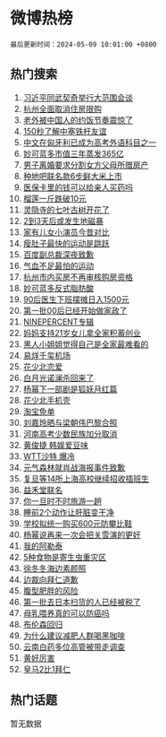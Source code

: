 # 微博热榜

`最后更新时间：2024-05-09 10:01:00 +0800`

## 热门搜索

1. [习近平同武契奇举行大范围会谈](https://m.weibo.cn/search?containerid=100103type%3D1%26t%3D10%26q%3D%23%E4%B9%A0%E8%BF%91%E5%B9%B3%E5%90%8C%E6%AD%A6%E5%A5%91%E5%A5%87%E4%B8%BE%E8%A1%8C%E5%A4%A7%E8%8C%83%E5%9B%B4%E4%BC%9A%E8%B0%88%23&stream_entry_id=51&isnewpage=1&extparam=seat%3D1%26pos%3D0%26stream_entry_id%3D51%26filter_type%3Drealtimehot%26q%3D%2523%25E4%25B9%25A0%25E8%25BF%2591%25E5%25B9%25B3%25E5%2590%258C%25E6%25AD%25A6%25E5%25A5%2591%25E5%25A5%2587%25E4%25B8%25BE%25E8%25A1%258C%25E5%25A4%25A7%25E8%258C%2583%25E5%259B%25B4%25E4%25BC%259A%25E8%25B0%2588%2523%26c_type%3D51%26dgr%3D0%26cate%3D10103%26display_time%3D1715220059%26pre_seqid%3D171522005897800568145)
1. [杭州全面取消住房限购](https://m.weibo.cn/search?containerid=100103type%3D1%26t%3D10%26q%3D%23%E6%9D%AD%E5%B7%9E%E5%85%A8%E9%9D%A2%E5%8F%96%E6%B6%88%E4%BD%8F%E6%88%BF%E9%99%90%E8%B4%AD%23&stream_entry_id=31&isnewpage=1&extparam=seat%3D1%26cate%3D5001%26band_rank%3D1%26pos%3D0%26realpos%3D1%26stream_entry_id%3D31%26flag%3D1%26lcate%3D5001%26filter_type%3Drealtimehot%26q%3D%2523%25E6%259D%25AD%25E5%25B7%259E%25E5%2585%25A8%25E9%259D%25A2%25E5%258F%2596%25E6%25B6%2588%25E4%25BD%258F%25E6%2588%25BF%25E9%2599%2590%25E8%25B4%25AD%2523%26c_type%3D31%26dgr%3D0%26display_time%3D1715220059%26pre_seqid%3D171522005897800568145)
1. [老外被中国人的约饭节奏震惊了](https://m.weibo.cn/search?containerid=100103type%3D1%26t%3D10%26q%3D%23%E8%80%81%E5%A4%96%E8%A2%AB%E4%B8%AD%E5%9B%BD%E4%BA%BA%E7%9A%84%E7%BA%A6%E9%A5%AD%E8%8A%82%E5%A5%8F%E9%9C%87%E6%83%8A%E4%BA%86%23&stream_entry_id=31&isnewpage=1&extparam=seat%3D1%26cate%3D5001%26band_rank%3D2%26pos%3D1%26realpos%3D2%26stream_entry_id%3D31%26flag%3D2%26lcate%3D5001%26filter_type%3Drealtimehot%26q%3D%2523%25E8%2580%2581%25E5%25A4%2596%25E8%25A2%25AB%25E4%25B8%25AD%25E5%259B%25BD%25E4%25BA%25BA%25E7%259A%2584%25E7%25BA%25A6%25E9%25A5%25AD%25E8%258A%2582%25E5%25A5%258F%25E9%259C%2587%25E6%2583%258A%25E4%25BA%2586%2523%26c_type%3D31%26dgr%3D0%26display_time%3D1715220059%26pre_seqid%3D171522005897800568145)
1. [150秒了解中塞铁杆友谊](https://m.weibo.cn/search?containerid=100103type%3D1%26t%3D10%26q%3D%23150%E7%A7%92%E4%BA%86%E8%A7%A3%E4%B8%AD%E5%A1%9E%E9%93%81%E6%9D%86%E5%8F%8B%E8%B0%8A%23&stream_entry_id=31&isnewpage=1&extparam=seat%3D1%26cate%3D5001%26band_rank%3D3%26pos%3D2%26realpos%3D3%26stream_entry_id%3D31%26flag%3D0%26lcate%3D5001%26filter_type%3Drealtimehot%26q%3D%2523150%25E7%25A7%2592%25E4%25BA%2586%25E8%25A7%25A3%25E4%25B8%25AD%25E5%25A1%259E%25E9%2593%2581%25E6%259D%2586%25E5%258F%258B%25E8%25B0%258A%2523%26c_type%3D31%26dgr%3D0%26display_time%3D1715220059%26pre_seqid%3D171522005897800568145)
1. [中文在匈牙利已成为高考外语科目之一](https://m.weibo.cn/search?containerid=100103type%3D1%26t%3D10%26q%3D%23%E4%B8%AD%E6%96%87%E5%9C%A8%E5%8C%88%E7%89%99%E5%88%A9%E5%B7%B2%E6%88%90%E4%B8%BA%E9%AB%98%E8%80%83%E5%A4%96%E8%AF%AD%E7%A7%91%E7%9B%AE%E4%B9%8B%E4%B8%80%23&stream_entry_id=31&isnewpage=1&extparam=seat%3D1%26cate%3D5001%26band_rank%3D4%26pos%3D3%26realpos%3D4%26stream_entry_id%3D31%26flag%3D0%26lcate%3D5001%26filter_type%3Drealtimehot%26q%3D%2523%25E4%25B8%25AD%25E6%2596%2587%25E5%259C%25A8%25E5%258C%2588%25E7%2589%2599%25E5%2588%25A9%25E5%25B7%25B2%25E6%2588%2590%25E4%25B8%25BA%25E9%25AB%2598%25E8%2580%2583%25E5%25A4%2596%25E8%25AF%25AD%25E7%25A7%2591%25E7%259B%25AE%25E4%25B9%258B%25E4%25B8%2580%2523%26c_type%3D31%26dgr%3D0%26display_time%3D1715220059%26pre_seqid%3D171522005897800568145)
1. [妙可蓝多市值三年蒸发365亿](https://m.weibo.cn/search?containerid=100103type%3D1%26t%3D10%26q%3D%23%E5%A6%99%E5%8F%AF%E8%93%9D%E5%A4%9A%E5%B8%82%E5%80%BC%E4%B8%89%E5%B9%B4%E8%92%B8%E5%8F%91365%E4%BA%BF%23&stream_entry_id=31&isnewpage=1&extparam=seat%3D1%26cate%3D5001%26band_rank%3D5%26pos%3D4%26realpos%3D5%26stream_entry_id%3D31%26flag%3D1%26lcate%3D5001%26filter_type%3Drealtimehot%26q%3D%2523%25E5%25A6%2599%25E5%258F%25AF%25E8%2593%259D%25E5%25A4%259A%25E5%25B8%2582%25E5%2580%25BC%25E4%25B8%2589%25E5%25B9%25B4%25E8%2592%25B8%25E5%258F%2591365%25E4%25BA%25BF%2523%26c_type%3D31%26dgr%3D0%26display_time%3D1715220059%26pre_seqid%3D171522005897800568145)
1. [男子离婚要求分割女方父母所赠房产](https://m.weibo.cn/search?containerid=100103type%3D1%26t%3D10%26q%3D%23%E7%94%B7%E5%AD%90%E7%A6%BB%E5%A9%9A%E8%A6%81%E6%B1%82%E5%88%86%E5%89%B2%E5%A5%B3%E6%96%B9%E7%88%B6%E6%AF%8D%E6%89%80%E8%B5%A0%E6%88%BF%E4%BA%A7%23&stream_entry_id=31&isnewpage=1&extparam=seat%3D1%26cate%3D5001%26band_rank%3D6%26pos%3D5%26realpos%3D6%26stream_entry_id%3D31%26flag%3D1%26lcate%3D5001%26filter_type%3Drealtimehot%26q%3D%2523%25E7%2594%25B7%25E5%25AD%2590%25E7%25A6%25BB%25E5%25A9%259A%25E8%25A6%2581%25E6%25B1%2582%25E5%2588%2586%25E5%2589%25B2%25E5%25A5%25B3%25E6%2596%25B9%25E7%2588%25B6%25E6%25AF%258D%25E6%2589%2580%25E8%25B5%25A0%25E6%2588%25BF%25E4%25BA%25A7%2523%26c_type%3D31%26dgr%3D0%26display_time%3D1715220059%26pre_seqid%3D171522005897800568145)
1. [种地吧联名款6步鲜大米上市](https://m.weibo.cn/search?containerid=100103type%3D1%26t%3D10%26q%3D%23%E7%A7%8D%E5%9C%B0%E5%90%A7%E8%81%94%E5%90%8D%E6%AC%BE6%E6%AD%A5%E9%B2%9C%E5%A4%A7%E7%B1%B3%E4%B8%8A%E5%B8%82%23&stream_entry_id=31&isnewpage=1&extparam=seat%3D1%26cate%3D5001%26band_rank%3D7%26stream_entry_id%3D31%26topic_ad%3D1%26lcate%3D5001%26is_ad_pos%3D1%26pos%3D6%26filter_type%3Drealtimehot%26q%3D%2523%25E7%25A7%258D%25E5%259C%25B0%25E5%2590%25A7%25E8%2581%2594%25E5%2590%258D%25E6%25AC%25BE6%25E6%25AD%25A5%25E9%25B2%259C%25E5%25A4%25A7%25E7%25B1%25B3%25E4%25B8%258A%25E5%25B8%2582%2523%26c_type%3D31%26dgr%3D0%26adid%3D235564%26display_time%3D1715220059%26pre_seqid%3D171522005897800568145)
1. [医保卡里的钱可以给亲人买药吗](https://m.weibo.cn/search?containerid=100103type%3D1%26t%3D10%26q%3D%23%E5%8C%BB%E4%BF%9D%E5%8D%A1%E9%87%8C%E7%9A%84%E9%92%B1%E5%8F%AF%E4%BB%A5%E7%BB%99%E4%BA%B2%E4%BA%BA%E4%B9%B0%E8%8D%AF%E5%90%97%23&stream_entry_id=31&isnewpage=1&extparam=seat%3D1%26cate%3D5001%26band_rank%3D7%26pos%3D7%26realpos%3D7%26stream_entry_id%3D31%26flag%3D2%26lcate%3D5001%26filter_type%3Drealtimehot%26q%3D%2523%25E5%258C%25BB%25E4%25BF%259D%25E5%258D%25A1%25E9%2587%258C%25E7%259A%2584%25E9%2592%25B1%25E5%258F%25AF%25E4%25BB%25A5%25E7%25BB%2599%25E4%25BA%25B2%25E4%25BA%25BA%25E4%25B9%25B0%25E8%258D%25AF%25E5%2590%2597%2523%26c_type%3D31%26dgr%3D0%26display_time%3D1715220059%26pre_seqid%3D171522005897800568145)
1. [榴莲一斤跌破10元](https://m.weibo.cn/search?containerid=100103type%3D1%26t%3D10%26q%3D%23%E6%A6%B4%E8%8E%B2%E4%B8%80%E6%96%A4%E8%B7%8C%E7%A0%B410%E5%85%83%23&stream_entry_id=31&isnewpage=1&extparam=seat%3D1%26cate%3D5001%26band_rank%3D8%26pos%3D8%26realpos%3D8%26stream_entry_id%3D31%26flag%3D0%26lcate%3D5001%26filter_type%3Drealtimehot%26q%3D%2523%25E6%25A6%25B4%25E8%258E%25B2%25E4%25B8%2580%25E6%2596%25A4%25E8%25B7%258C%25E7%25A0%25B410%25E5%2585%2583%2523%26c_type%3D31%26dgr%3D0%26display_time%3D1715220059%26pre_seqid%3D171522005897800568145)
1. [灵隐寺的七叶古树开花了](https://m.weibo.cn/search?containerid=100103type%3D1%26t%3D10%26q%3D%23%E7%81%B5%E9%9A%90%E5%AF%BA%E7%9A%84%E4%B8%83%E5%8F%B6%E5%8F%A4%E6%A0%91%E5%BC%80%E8%8A%B1%E4%BA%86%23&stream_entry_id=31&isnewpage=1&extparam=seat%3D1%26cate%3D5001%26band_rank%3D9%26pos%3D9%26realpos%3D9%26stream_entry_id%3D31%26flag%3D32768%26lcate%3D5001%26filter_type%3Drealtimehot%26q%3D%2523%25E7%2581%25B5%25E9%259A%2590%25E5%25AF%25BA%25E7%259A%2584%25E4%25B8%2583%25E5%258F%25B6%25E5%258F%25A4%25E6%25A0%2591%25E5%25BC%2580%25E8%258A%25B1%25E4%25BA%2586%2523%26c_type%3D31%26dgr%3D0%26display_time%3D1715220059%26pre_seqid%3D171522005897800568145)
1. [2到3天后或发生地磁暴](https://m.weibo.cn/search?containerid=100103type%3D1%26t%3D10%26q%3D%232%E5%88%B03%E5%A4%A9%E5%90%8E%E6%88%96%E5%8F%91%E7%94%9F%E5%9C%B0%E7%A3%81%E6%9A%B4%23&stream_entry_id=31&isnewpage=1&extparam=seat%3D1%26cate%3D5001%26band_rank%3D10%26pos%3D10%26realpos%3D10%26stream_entry_id%3D31%26flag%3D0%26lcate%3D5001%26filter_type%3Drealtimehot%26q%3D%25232%25E5%2588%25B03%25E5%25A4%25A9%25E5%2590%258E%25E6%2588%2596%25E5%258F%2591%25E7%2594%259F%25E5%259C%25B0%25E7%25A3%2581%25E6%259A%25B4%2523%26c_type%3D31%26dgr%3D0%26display_time%3D1715220059%26pre_seqid%3D171522005897800568145)
1. [家有儿女小演员今昔对比](https://m.weibo.cn/search?containerid=100103type%3D1%26t%3D10%26q%3D%E5%AE%B6%E6%9C%89%E5%84%BF%E5%A5%B3%E5%B0%8F%E6%BC%94%E5%91%98%E4%BB%8A%E6%98%94%E5%AF%B9%E6%AF%94&stream_entry_id=31&isnewpage=1&extparam=seat%3D1%26cate%3D5001%26band_rank%3D11%26pos%3D11%26realpos%3D11%26stream_entry_id%3D31%26flag%3D1%26lcate%3D5001%26filter_type%3Drealtimehot%26q%3D%25E5%25AE%25B6%25E6%259C%2589%25E5%2584%25BF%25E5%25A5%25B3%25E5%25B0%258F%25E6%25BC%2594%25E5%2591%2598%25E4%25BB%258A%25E6%2598%2594%25E5%25AF%25B9%25E6%25AF%2594%26c_type%3D31%26dgr%3D0%26display_time%3D1715220059%26pre_seqid%3D171522005897800568145)
1. [瘦肚子最快的运动是跳跃](https://m.weibo.cn/search?containerid=100103type%3D1%26t%3D10%26q%3D%23%E7%98%A6%E8%82%9A%E5%AD%90%E6%9C%80%E5%BF%AB%E7%9A%84%E8%BF%90%E5%8A%A8%E6%98%AF%E8%B7%B3%E8%B7%83%23&stream_entry_id=31&isnewpage=1&extparam=seat%3D1%26cate%3D5001%26band_rank%3D12%26pos%3D12%26realpos%3D12%26stream_entry_id%3D31%26flag%3D0%26lcate%3D5001%26filter_type%3Drealtimehot%26q%3D%2523%25E7%2598%25A6%25E8%2582%259A%25E5%25AD%2590%25E6%259C%2580%25E5%25BF%25AB%25E7%259A%2584%25E8%25BF%2590%25E5%258A%25A8%25E6%2598%25AF%25E8%25B7%25B3%25E8%25B7%2583%2523%26c_type%3D31%26dgr%3D0%26display_time%3D1715220059%26pre_seqid%3D171522005897800568145)
1. [百度副总裁深夜致歉](https://m.weibo.cn/search?containerid=100103type%3D1%26t%3D10%26q%3D%23%E7%99%BE%E5%BA%A6%E5%89%AF%E6%80%BB%E8%A3%81%E6%B7%B1%E5%A4%9C%E8%87%B4%E6%AD%89%23&stream_entry_id=31&isnewpage=1&extparam=seat%3D1%26cate%3D5001%26band_rank%3D13%26pos%3D13%26realpos%3D13%26stream_entry_id%3D31%26flag%3D2%26lcate%3D5001%26filter_type%3Drealtimehot%26q%3D%2523%25E7%2599%25BE%25E5%25BA%25A6%25E5%2589%25AF%25E6%2580%25BB%25E8%25A3%2581%25E6%25B7%25B1%25E5%25A4%259C%25E8%2587%25B4%25E6%25AD%2589%2523%26c_type%3D31%26dgr%3D0%26display_time%3D1715220059%26pre_seqid%3D171522005897800568145)
1. [气血不足最怕的运动](https://m.weibo.cn/search?containerid=100103type%3D1%26t%3D10%26q%3D%E6%B0%94%E8%A1%80%E4%B8%8D%E8%B6%B3%E6%9C%80%E6%80%95%E7%9A%84%E8%BF%90%E5%8A%A8&stream_entry_id=31&isnewpage=1&extparam=seat%3D1%26cate%3D5001%26band_rank%3D14%26pos%3D14%26realpos%3D14%26stream_entry_id%3D31%26flag%3D1%26lcate%3D5001%26filter_type%3Drealtimehot%26q%3D%25E6%25B0%2594%25E8%25A1%2580%25E4%25B8%258D%25E8%25B6%25B3%25E6%259C%2580%25E6%2580%2595%25E7%259A%2584%25E8%25BF%2590%25E5%258A%25A8%26c_type%3D31%26dgr%3D0%26display_time%3D1715220059%26pre_seqid%3D171522005897800568145)
1. [杭州市内买房不再审核购房资格](https://m.weibo.cn/search?containerid=100103type%3D1%26t%3D10%26q%3D%23%E6%9D%AD%E5%B7%9E%E5%B8%82%E5%86%85%E4%B9%B0%E6%88%BF%E4%B8%8D%E5%86%8D%E5%AE%A1%E6%A0%B8%E8%B4%AD%E6%88%BF%E8%B5%84%E6%A0%BC%23&stream_entry_id=31&isnewpage=1&extparam=seat%3D1%26cate%3D5001%26band_rank%3D15%26pos%3D15%26realpos%3D15%26stream_entry_id%3D31%26flag%3D1%26lcate%3D5001%26filter_type%3Drealtimehot%26q%3D%2523%25E6%259D%25AD%25E5%25B7%259E%25E5%25B8%2582%25E5%2586%2585%25E4%25B9%25B0%25E6%2588%25BF%25E4%25B8%258D%25E5%2586%258D%25E5%25AE%25A1%25E6%25A0%25B8%25E8%25B4%25AD%25E6%2588%25BF%25E8%25B5%2584%25E6%25A0%25BC%2523%26c_type%3D31%26dgr%3D0%26display_time%3D1715220059%26pre_seqid%3D171522005897800568145)
1. [妙可蓝多反式脂肪酸](https://m.weibo.cn/search?containerid=100103type%3D1%26t%3D10%26q%3D%E5%A6%99%E5%8F%AF%E8%93%9D%E5%A4%9A%E5%8F%8D%E5%BC%8F%E8%84%82%E8%82%AA%E9%85%B8&stream_entry_id=31&isnewpage=1&extparam=seat%3D1%26cate%3D5001%26band_rank%3D16%26pos%3D16%26realpos%3D16%26stream_entry_id%3D31%26flag%3D0%26lcate%3D5001%26filter_type%3Drealtimehot%26q%3D%25E5%25A6%2599%25E5%258F%25AF%25E8%2593%259D%25E5%25A4%259A%25E5%258F%258D%25E5%25BC%258F%25E8%2584%2582%25E8%2582%25AA%25E9%2585%25B8%26c_type%3D31%26dgr%3D0%26display_time%3D1715220059%26pre_seqid%3D171522005897800568145)
1. [90后医生下班摆摊日入1500元](https://m.weibo.cn/search?containerid=100103type%3D1%26t%3D10%26q%3D%2390%E5%90%8E%E5%8C%BB%E7%94%9F%E4%B8%8B%E7%8F%AD%E6%91%86%E6%91%8A%E6%97%A5%E5%85%A51500%E5%85%83%23&stream_entry_id=31&isnewpage=1&extparam=seat%3D1%26cate%3D5001%26band_rank%3D17%26pos%3D17%26realpos%3D17%26stream_entry_id%3D31%26flag%3D0%26lcate%3D5001%26filter_type%3Drealtimehot%26q%3D%252390%25E5%2590%258E%25E5%258C%25BB%25E7%2594%259F%25E4%25B8%258B%25E7%258F%25AD%25E6%2591%2586%25E6%2591%258A%25E6%2597%25A5%25E5%2585%25A51500%25E5%2585%2583%2523%26c_type%3D31%26dgr%3D0%26display_time%3D1715220059%26pre_seqid%3D171522005897800568145)
1. [第一批00后已经开始做家政了](https://m.weibo.cn/search?containerid=100103type%3D1%26t%3D10%26q%3D%23%E7%AC%AC%E4%B8%80%E6%89%B900%E5%90%8E%E5%B7%B2%E7%BB%8F%E5%BC%80%E5%A7%8B%E5%81%9A%E5%AE%B6%E6%94%BF%E4%BA%86%23&stream_entry_id=31&isnewpage=1&extparam=seat%3D1%26cate%3D5001%26band_rank%3D18%26pos%3D18%26realpos%3D18%26stream_entry_id%3D31%26flag%3D0%26lcate%3D5001%26filter_type%3Drealtimehot%26q%3D%2523%25E7%25AC%25AC%25E4%25B8%2580%25E6%2589%25B900%25E5%2590%258E%25E5%25B7%25B2%25E7%25BB%258F%25E5%25BC%2580%25E5%25A7%258B%25E5%2581%259A%25E5%25AE%25B6%25E6%2594%25BF%25E4%25BA%2586%2523%26c_type%3D31%26dgr%3D0%26display_time%3D1715220059%26pre_seqid%3D171522005897800568145)
1. [NINEPERCENT专辑](https://m.weibo.cn/search?containerid=100103type%3D1%26t%3D10%26q%3DNINEPERCENT%E4%B8%93%E8%BE%91&stream_entry_id=31&isnewpage=1&extparam=seat%3D1%26cate%3D5001%26band_rank%3D19%26pos%3D19%26realpos%3D19%26stream_entry_id%3D31%26flag%3D0%26lcate%3D5001%26filter_type%3Drealtimehot%26q%3DNINEPERCENT%25E4%25B8%2593%25E8%25BE%2591%26c_type%3D31%26dgr%3D0%26display_time%3D1715220059%26pre_seqid%3D171522005897800568145)
1. [妈妈支持21岁女儿拿全家积蓄创业](https://m.weibo.cn/search?containerid=100103type%3D1%26t%3D10%26q%3D%23%E5%A6%88%E5%A6%88%E6%94%AF%E6%8C%8121%E5%B2%81%E5%A5%B3%E5%84%BF%E6%8B%BF%E5%85%A8%E5%AE%B6%E7%A7%AF%E8%93%84%E5%88%9B%E4%B8%9A%23&stream_entry_id=31&isnewpage=1&extparam=seat%3D1%26cate%3D5001%26band_rank%3D20%26pos%3D20%26realpos%3D20%26stream_entry_id%3D31%26flag%3D1%26lcate%3D5001%26filter_type%3Drealtimehot%26q%3D%2523%25E5%25A6%2588%25E5%25A6%2588%25E6%2594%25AF%25E6%258C%258121%25E5%25B2%2581%25E5%25A5%25B3%25E5%2584%25BF%25E6%258B%25BF%25E5%2585%25A8%25E5%25AE%25B6%25E7%25A7%25AF%25E8%2593%2584%25E5%2588%259B%25E4%25B8%259A%2523%26c_type%3D31%26dgr%3D0%26display_time%3D1715220059%26pre_seqid%3D171522005897800568145)
1. [黑人小姐姐觉得自己是全家最难看的](https://m.weibo.cn/search?containerid=100103type%3D1%26t%3D10%26q%3D%E9%BB%91%E4%BA%BA%E5%B0%8F%E5%A7%90%E5%A7%90%E8%A7%89%E5%BE%97%E8%87%AA%E5%B7%B1%E6%98%AF%E5%85%A8%E5%AE%B6%E6%9C%80%E9%9A%BE%E7%9C%8B%E7%9A%84&stream_entry_id=31&isnewpage=1&extparam=seat%3D1%26cate%3D5001%26band_rank%3D21%26pos%3D21%26realpos%3D21%26stream_entry_id%3D31%26flag%3D1%26lcate%3D5001%26filter_type%3Drealtimehot%26q%3D%25E9%25BB%2591%25E4%25BA%25BA%25E5%25B0%258F%25E5%25A7%2590%25E5%25A7%2590%25E8%25A7%2589%25E5%25BE%2597%25E8%2587%25AA%25E5%25B7%25B1%25E6%2598%25AF%25E5%2585%25A8%25E5%25AE%25B6%25E6%259C%2580%25E9%259A%25BE%25E7%259C%258B%25E7%259A%2584%26c_type%3D31%26dgr%3D0%26display_time%3D1715220059%26pre_seqid%3D171522005897800568145)
1. [易烊千玺机场](https://m.weibo.cn/search?containerid=100103type%3D1%26t%3D10%26q%3D%E6%98%93%E7%83%8A%E5%8D%83%E7%8E%BA%E6%9C%BA%E5%9C%BA&stream_entry_id=31&isnewpage=1&extparam=seat%3D1%26cate%3D5001%26band_rank%3D22%26pos%3D22%26realpos%3D22%26stream_entry_id%3D31%26flag%3D1%26lcate%3D5001%26filter_type%3Drealtimehot%26q%3D%25E6%2598%2593%25E7%2583%258A%25E5%258D%2583%25E7%258E%25BA%25E6%259C%25BA%25E5%259C%25BA%26c_type%3D31%26dgr%3D0%26display_time%3D1715220059%26pre_seqid%3D171522005897800568145)
1. [花少北恋爱](https://m.weibo.cn/search?containerid=100103type%3D1%26t%3D10%26q%3D%E8%8A%B1%E5%B0%91%E5%8C%97%E6%81%8B%E7%88%B1&stream_entry_id=31&isnewpage=1&extparam=seat%3D1%26cate%3D5001%26band_rank%3D23%26pos%3D23%26realpos%3D23%26stream_entry_id%3D31%26flag%3D0%26lcate%3D5001%26filter_type%3Drealtimehot%26q%3D%25E8%258A%25B1%25E5%25B0%2591%25E5%258C%2597%25E6%2581%258B%25E7%2588%25B1%26c_type%3D31%26dgr%3D0%26display_time%3D1715220059%26pre_seqid%3D171522005897800568145)
1. [白月光诺澜杀回来了](https://m.weibo.cn/search?containerid=100103type%3D1%26t%3D10%26q%3D%23%E7%99%BD%E6%9C%88%E5%85%89%E8%AF%BA%E6%BE%9C%E6%9D%80%E5%9B%9E%E6%9D%A5%E4%BA%86%23&stream_entry_id=31&isnewpage=1&extparam=seat%3D1%26cate%3D5001%26band_rank%3D24%26pos%3D24%26realpos%3D24%26stream_entry_id%3D31%26flag%3D0%26lcate%3D5001%26filter_type%3Drealtimehot%26q%3D%2523%25E7%2599%25BD%25E6%259C%2588%25E5%2585%2589%25E8%25AF%25BA%25E6%25BE%259C%25E6%259D%2580%25E5%259B%259E%25E6%259D%25A5%25E4%25BA%2586%2523%26c_type%3D31%26dgr%3D0%26display_time%3D1715220059%26pre_seqid%3D171522005897800568145)
1. [杨幂下一部剧是狐妖月红篇](https://m.weibo.cn/search?containerid=100103type%3D1%26t%3D10%26q%3D%23%E6%9D%A8%E5%B9%82%E4%B8%8B%E4%B8%80%E9%83%A8%E5%89%A7%E6%98%AF%E7%8B%90%E5%A6%96%E6%9C%88%E7%BA%A2%E7%AF%87%23&stream_entry_id=31&isnewpage=1&extparam=seat%3D1%26cate%3D5001%26band_rank%3D25%26pos%3D25%26realpos%3D25%26stream_entry_id%3D31%26flag%3D1%26lcate%3D5001%26filter_type%3Drealtimehot%26q%3D%2523%25E6%259D%25A8%25E5%25B9%2582%25E4%25B8%258B%25E4%25B8%2580%25E9%2583%25A8%25E5%2589%25A7%25E6%2598%25AF%25E7%258B%2590%25E5%25A6%2596%25E6%259C%2588%25E7%25BA%25A2%25E7%25AF%2587%2523%26c_type%3D31%26dgr%3D0%26display_time%3D1715220059%26pre_seqid%3D171522005897800568145)
1. [花少北手机壳](https://m.weibo.cn/search?containerid=100103type%3D1%26t%3D10%26q%3D%E8%8A%B1%E5%B0%91%E5%8C%97%E6%89%8B%E6%9C%BA%E5%A3%B3&stream_entry_id=31&isnewpage=1&extparam=seat%3D1%26cate%3D5001%26band_rank%3D26%26pos%3D26%26realpos%3D26%26stream_entry_id%3D31%26flag%3D0%26lcate%3D5001%26filter_type%3Drealtimehot%26q%3D%25E8%258A%25B1%25E5%25B0%2591%25E5%258C%2597%25E6%2589%258B%25E6%259C%25BA%25E5%25A3%25B3%26c_type%3D31%26dgr%3D0%26display_time%3D1715220059%26pre_seqid%3D171522005897800568145)
1. [淘宝免单](https://m.weibo.cn/search?containerid=100103type%3D1%26t%3D10%26q%3D%E6%B7%98%E5%AE%9D%E5%85%8D%E5%8D%95&stream_entry_id=31&isnewpage=1&extparam=seat%3D1%26cate%3D5001%26band_rank%3D27%26pos%3D27%26realpos%3D27%26stream_entry_id%3D31%26flag%3D0%26lcate%3D5001%26filter_type%3Drealtimehot%26q%3D%25E6%25B7%2598%25E5%25AE%259D%25E5%2585%258D%25E5%258D%2595%26c_type%3D31%26dgr%3D0%26display_time%3D1715220059%26pre_seqid%3D171522005897800568145)
1. [刘嘉玲晒与梁朝伟巴黎合照](https://m.weibo.cn/search?containerid=100103type%3D1%26t%3D10%26q%3D%23%E5%88%98%E5%98%89%E7%8E%B2%E6%99%92%E4%B8%8E%E6%A2%81%E6%9C%9D%E4%BC%9F%E5%B7%B4%E9%BB%8E%E5%90%88%E7%85%A7%23&stream_entry_id=31&isnewpage=1&extparam=seat%3D1%26cate%3D5001%26band_rank%3D28%26pos%3D28%26realpos%3D28%26stream_entry_id%3D31%26flag%3D1%26lcate%3D5001%26filter_type%3Drealtimehot%26q%3D%2523%25E5%2588%2598%25E5%2598%2589%25E7%258E%25B2%25E6%2599%2592%25E4%25B8%258E%25E6%25A2%2581%25E6%259C%259D%25E4%25BC%259F%25E5%25B7%25B4%25E9%25BB%258E%25E5%2590%2588%25E7%2585%25A7%2523%26c_type%3D31%26dgr%3D0%26display_time%3D1715220059%26pre_seqid%3D171522005897800568145)
1. [河南高考少数民族加分取消](https://m.weibo.cn/search?containerid=100103type%3D1%26t%3D10%26q%3D%23%E6%B2%B3%E5%8D%97%E9%AB%98%E8%80%83%E5%B0%91%E6%95%B0%E6%B0%91%E6%97%8F%E5%8A%A0%E5%88%86%E5%8F%96%E6%B6%88%23&stream_entry_id=31&isnewpage=1&extparam=seat%3D1%26cate%3D5001%26band_rank%3D29%26pos%3D29%26realpos%3D29%26stream_entry_id%3D31%26flag%3D1%26lcate%3D5001%26filter_type%3Drealtimehot%26q%3D%2523%25E6%25B2%25B3%25E5%258D%2597%25E9%25AB%2598%25E8%2580%2583%25E5%25B0%2591%25E6%2595%25B0%25E6%25B0%2591%25E6%2597%258F%25E5%258A%25A0%25E5%2588%2586%25E5%258F%2596%25E6%25B6%2588%2523%26c_type%3D31%26dgr%3D0%26display_time%3D1715220059%26pre_seqid%3D171522005897800568145)
1. [黄俊捷 韩娱爱豆味](https://m.weibo.cn/search?containerid=100103type%3D1%26t%3D10%26q%3D%E9%BB%84%E4%BF%8A%E6%8D%B7+%E9%9F%A9%E5%A8%B1%E7%88%B1%E8%B1%86%E5%91%B3&stream_entry_id=31&isnewpage=1&extparam=seat%3D1%26cate%3D5001%26band_rank%3D30%26pos%3D30%26realpos%3D30%26stream_entry_id%3D31%26flag%3D1%26lcate%3D5001%26filter_type%3Drealtimehot%26q%3D%25E9%25BB%2584%25E4%25BF%258A%25E6%258D%25B7%2520%25E9%259F%25A9%25E5%25A8%25B1%25E7%2588%25B1%25E8%25B1%2586%25E5%2591%25B3%26c_type%3D31%26dgr%3D0%26display_time%3D1715220059%26pre_seqid%3D171522005897800568145)
1. [WTT沙特 爆冷](https://m.weibo.cn/search?containerid=100103type%3D1%26t%3D10%26q%3DWTT%E6%B2%99%E7%89%B9+%E7%88%86%E5%86%B7&stream_entry_id=31&isnewpage=1&extparam=seat%3D1%26cate%3D5001%26band_rank%3D31%26pos%3D31%26realpos%3D31%26stream_entry_id%3D31%26flag%3D1%26lcate%3D5001%26filter_type%3Drealtimehot%26q%3DWTT%25E6%25B2%2599%25E7%2589%25B9%2520%25E7%2588%2586%25E5%2586%25B7%26c_type%3D31%26dgr%3D0%26display_time%3D1715220059%26pre_seqid%3D171522005897800568145)
1. [元气森林就肖战海报事件致歉](https://m.weibo.cn/search?containerid=100103type%3D1%26t%3D10%26q%3D%23%E5%85%83%E6%B0%94%E6%A3%AE%E6%9E%97%E5%B0%B1%E8%82%96%E6%88%98%E6%B5%B7%E6%8A%A5%E4%BA%8B%E4%BB%B6%E8%87%B4%E6%AD%89%23&stream_entry_id=31&isnewpage=1&extparam=seat%3D1%26cate%3D5001%26band_rank%3D32%26pos%3D32%26realpos%3D32%26stream_entry_id%3D31%26flag%3D0%26lcate%3D5001%26filter_type%3Drealtimehot%26q%3D%2523%25E5%2585%2583%25E6%25B0%2594%25E6%25A3%25AE%25E6%259E%2597%25E5%25B0%25B1%25E8%2582%2596%25E6%2588%2598%25E6%25B5%25B7%25E6%258A%25A5%25E4%25BA%258B%25E4%25BB%25B6%25E8%2587%25B4%25E6%25AD%2589%2523%26c_type%3D31%26dgr%3D0%26display_time%3D1715220059%26pre_seqid%3D171522005897800568145)
1. [复旦等14所上海高校继续招收插班生](https://m.weibo.cn/search?containerid=100103type%3D1%26t%3D10%26q%3D%23%E5%A4%8D%E6%97%A6%E7%AD%8914%E6%89%80%E4%B8%8A%E6%B5%B7%E9%AB%98%E6%A0%A1%E7%BB%A7%E7%BB%AD%E6%8B%9B%E6%94%B6%E6%8F%92%E7%8F%AD%E7%94%9F%23&stream_entry_id=31&isnewpage=1&extparam=seat%3D1%26cate%3D5001%26band_rank%3D33%26pos%3D33%26realpos%3D33%26stream_entry_id%3D31%26flag%3D1%26lcate%3D5001%26filter_type%3Drealtimehot%26q%3D%2523%25E5%25A4%258D%25E6%2597%25A6%25E7%25AD%258914%25E6%2589%2580%25E4%25B8%258A%25E6%25B5%25B7%25E9%25AB%2598%25E6%25A0%25A1%25E7%25BB%25A7%25E7%25BB%25AD%25E6%258B%259B%25E6%2594%25B6%25E6%258F%2592%25E7%258F%25AD%25E7%2594%259F%2523%26c_type%3D31%26dgr%3D0%26display_time%3D1715220059%26pre_seqid%3D171522005897800568145)
1. [益禾堂联名](https://m.weibo.cn/search?containerid=100103type%3D1%26t%3D10%26q%3D%E7%9B%8A%E7%A6%BE%E5%A0%82%E8%81%94%E5%90%8D&stream_entry_id=31&isnewpage=1&extparam=seat%3D1%26cate%3D5001%26band_rank%3D34%26pos%3D34%26realpos%3D34%26stream_entry_id%3D31%26flag%3D0%26lcate%3D5001%26filter_type%3Drealtimehot%26q%3D%25E7%259B%258A%25E7%25A6%25BE%25E5%25A0%2582%25E8%2581%2594%25E5%2590%258D%26c_type%3D31%26dgr%3D0%26display_time%3D1715220059%26pre_seqid%3D171522005897800568145)
1. [你一旦时不时旅游一趟](https://m.weibo.cn/search?containerid=100103type%3D1%26t%3D10%26q%3D%E4%BD%A0%E4%B8%80%E6%97%A6%E6%97%B6%E4%B8%8D%E6%97%B6%E6%97%85%E6%B8%B8%E4%B8%80%E8%B6%9F&stream_entry_id=31&isnewpage=1&extparam=seat%3D1%26cate%3D5001%26band_rank%3D35%26pos%3D35%26realpos%3D35%26stream_entry_id%3D31%26flag%3D1%26lcate%3D5001%26filter_type%3Drealtimehot%26q%3D%25E4%25BD%25A0%25E4%25B8%2580%25E6%2597%25A6%25E6%2597%25B6%25E4%25B8%258D%25E6%2597%25B6%25E6%2597%2585%25E6%25B8%25B8%25E4%25B8%2580%25E8%25B6%259F%26c_type%3D31%26dgr%3D0%26display_time%3D1715220059%26pre_seqid%3D171522005897800568145)
1. [睡前2个动作让肝脏变干净](https://m.weibo.cn/search?containerid=100103type%3D1%26t%3D10%26q%3D%E7%9D%A1%E5%89%8D2%E4%B8%AA%E5%8A%A8%E4%BD%9C%E8%AE%A9%E8%82%9D%E8%84%8F%E5%8F%98%E5%B9%B2%E5%87%80&stream_entry_id=31&isnewpage=1&extparam=seat%3D1%26cate%3D5001%26band_rank%3D36%26pos%3D36%26realpos%3D36%26stream_entry_id%3D31%26flag%3D0%26lcate%3D5001%26filter_type%3Drealtimehot%26q%3D%25E7%259D%25A1%25E5%2589%258D2%25E4%25B8%25AA%25E5%258A%25A8%25E4%25BD%259C%25E8%25AE%25A9%25E8%2582%259D%25E8%2584%258F%25E5%258F%2598%25E5%25B9%25B2%25E5%2587%2580%26c_type%3D31%26dgr%3D0%26display_time%3D1715220059%26pre_seqid%3D171522005897800568145)
1. [学校拟统一购买600元防攀比鞋](https://m.weibo.cn/search?containerid=100103type%3D1%26t%3D10%26q%3D%23%E5%AD%A6%E6%A0%A1%E6%8B%9F%E7%BB%9F%E4%B8%80%E8%B4%AD%E4%B9%B0600%E5%85%83%E9%98%B2%E6%94%80%E6%AF%94%E9%9E%8B%23&stream_entry_id=31&isnewpage=1&extparam=seat%3D1%26cate%3D5001%26band_rank%3D37%26pos%3D37%26realpos%3D37%26stream_entry_id%3D31%26flag%3D0%26lcate%3D5001%26filter_type%3Drealtimehot%26q%3D%2523%25E5%25AD%25A6%25E6%25A0%25A1%25E6%258B%259F%25E7%25BB%259F%25E4%25B8%2580%25E8%25B4%25AD%25E4%25B9%25B0600%25E5%2585%2583%25E9%2598%25B2%25E6%2594%2580%25E6%25AF%2594%25E9%259E%258B%2523%26c_type%3D31%26dgr%3D0%26display_time%3D1715220059%26pre_seqid%3D171522005897800568145)
1. [杨幂说再来一次会把关雪演的更好](https://m.weibo.cn/search?containerid=100103type%3D1%26t%3D10%26q%3D%23%E6%9D%A8%E5%B9%82%E8%AF%B4%E5%86%8D%E6%9D%A5%E4%B8%80%E6%AC%A1%E4%BC%9A%E6%8A%8A%E5%85%B3%E9%9B%AA%E6%BC%94%E7%9A%84%E6%9B%B4%E5%A5%BD%23&stream_entry_id=31&isnewpage=1&extparam=seat%3D1%26cate%3D5001%26band_rank%3D38%26pos%3D38%26realpos%3D38%26stream_entry_id%3D31%26flag%3D0%26lcate%3D5001%26filter_type%3Drealtimehot%26q%3D%2523%25E6%259D%25A8%25E5%25B9%2582%25E8%25AF%25B4%25E5%2586%258D%25E6%259D%25A5%25E4%25B8%2580%25E6%25AC%25A1%25E4%25BC%259A%25E6%258A%258A%25E5%2585%25B3%25E9%259B%25AA%25E6%25BC%2594%25E7%259A%2584%25E6%259B%25B4%25E5%25A5%25BD%2523%26c_type%3D31%26dgr%3D0%26display_time%3D1715220059%26pre_seqid%3D171522005897800568145)
1. [我的阿勒泰](https://m.weibo.cn/search?containerid=100103type%3D1%26t%3D10%26q%3D%23%E6%88%91%E7%9A%84%E9%98%BF%E5%8B%92%E6%B3%B0%23&stream_entry_id=31&isnewpage=1&extparam=seat%3D1%26cate%3D5001%26band_rank%3D39%26pos%3D39%26realpos%3D39%26stream_entry_id%3D31%26flag%3D0%26lcate%3D5001%26filter_type%3Drealtimehot%26q%3D%2523%25E6%2588%2591%25E7%259A%2584%25E9%2598%25BF%25E5%258B%2592%25E6%25B3%25B0%2523%26c_type%3D31%26dgr%3D0%26display_time%3D1715220059%26pre_seqid%3D171522005897800568145)
1. [5种食物是寄生虫重灾区](https://m.weibo.cn/search?containerid=100103type%3D1%26t%3D10%26q%3D%235%E7%A7%8D%E9%A3%9F%E7%89%A9%E6%98%AF%E5%AF%84%E7%94%9F%E8%99%AB%E9%87%8D%E7%81%BE%E5%8C%BA%23&stream_entry_id=31&isnewpage=1&extparam=seat%3D1%26cate%3D5001%26band_rank%3D40%26pos%3D40%26realpos%3D40%26stream_entry_id%3D31%26flag%3D0%26lcate%3D5001%26filter_type%3Drealtimehot%26q%3D%25235%25E7%25A7%258D%25E9%25A3%259F%25E7%2589%25A9%25E6%2598%25AF%25E5%25AF%2584%25E7%2594%259F%25E8%2599%25AB%25E9%2587%258D%25E7%2581%25BE%25E5%258C%25BA%2523%26c_type%3D31%26dgr%3D0%26display_time%3D1715220059%26pre_seqid%3D171522005897800568145)
1. [徐冬冬海边素颜照](https://m.weibo.cn/search?containerid=100103type%3D1%26t%3D10%26q%3D%23%E5%BE%90%E5%86%AC%E5%86%AC%E6%B5%B7%E8%BE%B9%E7%B4%A0%E9%A2%9C%E7%85%A7%23&stream_entry_id=31&isnewpage=1&extparam=seat%3D1%26cate%3D5001%26band_rank%3D41%26pos%3D41%26realpos%3D41%26stream_entry_id%3D31%26flag%3D1%26lcate%3D5001%26filter_type%3Drealtimehot%26q%3D%2523%25E5%25BE%2590%25E5%2586%25AC%25E5%2586%25AC%25E6%25B5%25B7%25E8%25BE%25B9%25E7%25B4%25A0%25E9%25A2%259C%25E7%2585%25A7%2523%26c_type%3D31%26dgr%3D0%26display_time%3D1715220059%26pre_seqid%3D171522005897800568145)
1. [边裁向拜仁道歉](https://m.weibo.cn/search?containerid=100103type%3D1%26t%3D10%26q%3D%E8%BE%B9%E8%A3%81%E5%90%91%E6%8B%9C%E4%BB%81%E9%81%93%E6%AD%89&stream_entry_id=31&isnewpage=1&extparam=seat%3D1%26cate%3D5001%26band_rank%3D42%26pos%3D42%26realpos%3D42%26stream_entry_id%3D31%26flag%3D0%26lcate%3D5001%26filter_type%3Drealtimehot%26q%3D%25E8%25BE%25B9%25E8%25A3%2581%25E5%2590%2591%25E6%258B%259C%25E4%25BB%2581%25E9%2581%2593%25E6%25AD%2589%26c_type%3D31%26dgr%3D0%26display_time%3D1715220059%26pre_seqid%3D171522005897800568145)
1. [腹型肥胖的风险](https://m.weibo.cn/search?containerid=100103type%3D1%26t%3D10%26q%3D%23%E8%85%B9%E5%9E%8B%E8%82%A5%E8%83%96%E7%9A%84%E9%A3%8E%E9%99%A9%23&stream_entry_id=31&isnewpage=1&extparam=seat%3D1%26cate%3D5001%26band_rank%3D43%26pos%3D43%26realpos%3D43%26stream_entry_id%3D31%26flag%3D1%26lcate%3D5001%26filter_type%3Drealtimehot%26q%3D%2523%25E8%2585%25B9%25E5%259E%258B%25E8%2582%25A5%25E8%2583%2596%25E7%259A%2584%25E9%25A3%258E%25E9%2599%25A9%2523%26c_type%3D31%26dgr%3D0%26display_time%3D1715220059%26pre_seqid%3D171522005897800568145)
1. [第一批去日本扫货的人已经被税了](https://m.weibo.cn/search?containerid=100103type%3D1%26t%3D10%26q%3D%23%E7%AC%AC%E4%B8%80%E6%89%B9%E5%8E%BB%E6%97%A5%E6%9C%AC%E6%89%AB%E8%B4%A7%E7%9A%84%E4%BA%BA%E5%B7%B2%E7%BB%8F%E8%A2%AB%E7%A8%8E%E4%BA%86%23&stream_entry_id=31&isnewpage=1&extparam=seat%3D1%26cate%3D5001%26band_rank%3D44%26pos%3D44%26realpos%3D44%26stream_entry_id%3D31%26flag%3D0%26lcate%3D5001%26filter_type%3Drealtimehot%26q%3D%2523%25E7%25AC%25AC%25E4%25B8%2580%25E6%2589%25B9%25E5%258E%25BB%25E6%2597%25A5%25E6%259C%25AC%25E6%2589%25AB%25E8%25B4%25A7%25E7%259A%2584%25E4%25BA%25BA%25E5%25B7%25B2%25E7%25BB%258F%25E8%25A2%25AB%25E7%25A8%258E%25E4%25BA%2586%2523%26c_type%3D31%26dgr%3D0%26display_time%3D1715220059%26pre_seqid%3D171522005897800568145)
1. [母乳喂养真的可以防癌吗](https://m.weibo.cn/search?containerid=100103type%3D1%26t%3D10%26q%3D%23%E6%AF%8D%E4%B9%B3%E5%96%82%E5%85%BB%E7%9C%9F%E7%9A%84%E5%8F%AF%E4%BB%A5%E9%98%B2%E7%99%8C%E5%90%97%23&stream_entry_id=31&isnewpage=1&extparam=seat%3D1%26cate%3D5001%26band_rank%3D45%26pos%3D45%26realpos%3D45%26stream_entry_id%3D31%26flag%3D1%26lcate%3D5001%26filter_type%3Drealtimehot%26q%3D%2523%25E6%25AF%258D%25E4%25B9%25B3%25E5%2596%2582%25E5%2585%25BB%25E7%259C%259F%25E7%259A%2584%25E5%258F%25AF%25E4%25BB%25A5%25E9%2598%25B2%25E7%2599%258C%25E5%2590%2597%2523%26c_type%3D31%26dgr%3D0%26display_time%3D1715220059%26pre_seqid%3D171522005897800568145)
1. [布伦森回归](https://m.weibo.cn/search?containerid=100103type%3D1%26t%3D10%26q%3D%E5%B8%83%E4%BC%A6%E6%A3%AE%E5%9B%9E%E5%BD%92&stream_entry_id=31&isnewpage=1&extparam=seat%3D1%26cate%3D5001%26band_rank%3D46%26pos%3D46%26realpos%3D46%26stream_entry_id%3D31%26flag%3D1%26lcate%3D5001%26filter_type%3Drealtimehot%26q%3D%25E5%25B8%2583%25E4%25BC%25A6%25E6%25A3%25AE%25E5%259B%259E%25E5%25BD%2592%26c_type%3D31%26dgr%3D0%26display_time%3D1715220059%26pre_seqid%3D171522005897800568145)
1. [为什么建议减肥人群喝黑咖啡](https://m.weibo.cn/search?containerid=100103type%3D1%26t%3D10%26q%3D%23%E4%B8%BA%E4%BB%80%E4%B9%88%E5%BB%BA%E8%AE%AE%E5%87%8F%E8%82%A5%E4%BA%BA%E7%BE%A4%E5%96%9D%E9%BB%91%E5%92%96%E5%95%A1%23&stream_entry_id=31&isnewpage=1&extparam=seat%3D1%26cate%3D5001%26band_rank%3D47%26pos%3D47%26realpos%3D47%26stream_entry_id%3D31%26flag%3D0%26lcate%3D5001%26filter_type%3Drealtimehot%26q%3D%2523%25E4%25B8%25BA%25E4%25BB%2580%25E4%25B9%2588%25E5%25BB%25BA%25E8%25AE%25AE%25E5%2587%258F%25E8%2582%25A5%25E4%25BA%25BA%25E7%25BE%25A4%25E5%2596%259D%25E9%25BB%2591%25E5%2592%2596%25E5%2595%25A1%2523%26c_type%3D31%26dgr%3D0%26display_time%3D1715220059%26pre_seqid%3D171522005897800568145)
1. [云南白药多位高管被带走调查](https://m.weibo.cn/search?containerid=100103type%3D1%26t%3D10%26q%3D%23%E4%BA%91%E5%8D%97%E7%99%BD%E8%8D%AF%E5%A4%9A%E4%BD%8D%E9%AB%98%E7%AE%A1%E8%A2%AB%E5%B8%A6%E8%B5%B0%E8%B0%83%E6%9F%A5%23&stream_entry_id=31&isnewpage=1&extparam=seat%3D1%26cate%3D5001%26band_rank%3D48%26pos%3D48%26realpos%3D48%26stream_entry_id%3D31%26flag%3D1%26lcate%3D5001%26filter_type%3Drealtimehot%26q%3D%2523%25E4%25BA%2591%25E5%258D%2597%25E7%2599%25BD%25E8%258D%25AF%25E5%25A4%259A%25E4%25BD%258D%25E9%25AB%2598%25E7%25AE%25A1%25E8%25A2%25AB%25E5%25B8%25A6%25E8%25B5%25B0%25E8%25B0%2583%25E6%259F%25A5%2523%26c_type%3D31%26dgr%3D0%26display_time%3D1715220059%26pre_seqid%3D171522005897800568145)
1. [黄好厉害](https://m.weibo.cn/search?containerid=100103type%3D1%26t%3D10%26q%3D%E9%BB%84%E5%A5%BD%E5%8E%89%E5%AE%B3&stream_entry_id=31&isnewpage=1&extparam=seat%3D1%26cate%3D5001%26band_rank%3D49%26pos%3D49%26realpos%3D49%26stream_entry_id%3D31%26flag%3D0%26lcate%3D5001%26filter_type%3Drealtimehot%26q%3D%25E9%25BB%2584%25E5%25A5%25BD%25E5%258E%2589%25E5%25AE%25B3%26c_type%3D31%26dgr%3D0%26display_time%3D1715220059%26pre_seqid%3D171522005897800568145)
1. [皇马2比1拜仁](https://m.weibo.cn/search?containerid=100103type%3D1%26t%3D10%26q%3D%23%E7%9A%87%E9%A9%AC2%E6%AF%941%E6%8B%9C%E4%BB%81%23&stream_entry_id=31&isnewpage=1&extparam=seat%3D1%26cate%3D5001%26band_rank%3D50%26pos%3D50%26realpos%3D50%26stream_entry_id%3D31%26flag%3D0%26lcate%3D5001%26filter_type%3Drealtimehot%26q%3D%2523%25E7%259A%2587%25E9%25A9%25AC2%25E6%25AF%25941%25E6%258B%259C%25E4%25BB%2581%2523%26c_type%3D31%26dgr%3D0%26display_time%3D1715220059%26pre_seqid%3D171522005897800568145)

## 热门话题

暂无数据
